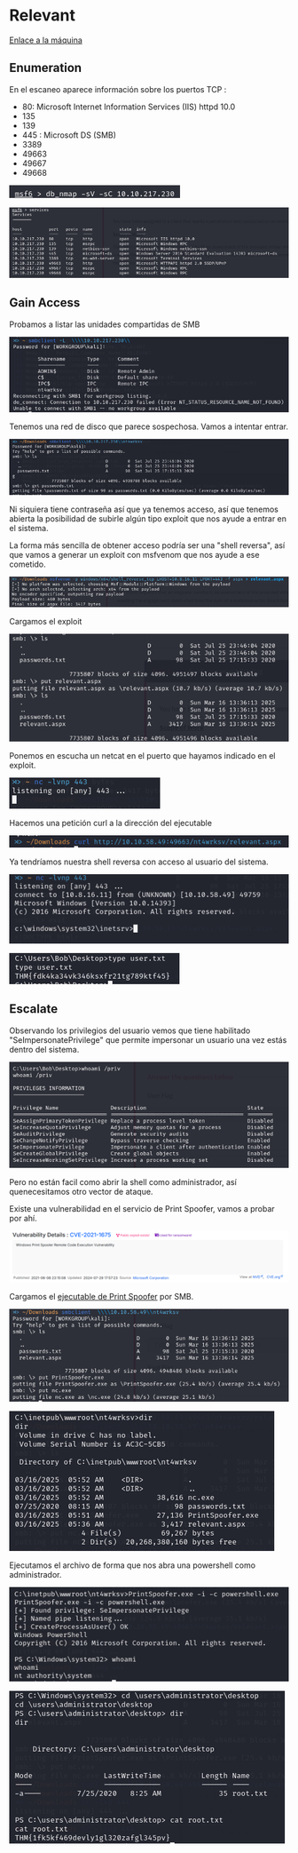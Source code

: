 # Relevant

[Enlace a la máquina](https://tryhackme.com/room/relevant)

## Enumeration

En el escaneo aparece información sobre los puertos TCP :

- 80: Microsoft Internet Information Services (IIS) httpd 10.0
- 135
- 139
- 445 : Microsoft DS (SMB)
- 3389
- 49663
- 49667
- 49668

![](./images/2025-03-16_12-34.png)

![](./images/2025-03-16_12-54.png)

## Gain Access

Probamos a listar las unidades compartidas de SMB

![](./images/2025-03-16_13-13.png)

Tenemos una red de disco que parece sospechosa. Vamos a intentar entrar.

![](./images/2025-03-16_13-15.png)

Ni siquiera tiene contraseña así que ya tenemos acceso, así que tenemos abierta la posibilidad de subirle algún tipo exploit que nos ayude a entrar en el sistema. 

La forma más sencilla de obtener acceso podría ser una "shell reversa", así que vamos a generar un exploit con msfvenom que nos ayude a ese cometido.

![](./images/2025-03-16_13-28.png)

Cargamos el exploit

![](./images/2025-03-16_13-36.png)

Ponemos en escucha un netcat en el puerto que hayamos indicado en el exploit.

![](./images/2025-03-16_13-37.png)

Hacemos una petición curl a la dirección del ejecutable

![](./images/2025-03-16_13-42.png)

Ya tendríamos nuestra shell reversa con acceso al usuario del sistema.

![](./images/2025-03-16_13-42_1.png)

![](./images/2025-03-16_13-44.png)

## Escalate

Observando los privilegios del usuario vemos que tiene habilitado "SeImpersonatePrivilege" que permite impersonar un usuario una vez estás dentro del sistema. 

![](./images/2025-03-16_13-46.png)

Pero no están facil como abrir la shell como administrador, así quenecesitamos otro vector de ataque. 

Existe una vulnerabilidad en el servicio de Print Spoofer, vamos a probar por ahí.

![](./images/2025-03-17_14-10.png)

Cargamos el [ejecutable de Print Spoofer](https://github.com/dievus/printspoofer) por SMB.

![](./images/2025-03-16_13-52.png)

![](./images/2025-03-16_13-56.png)

Ejecutamos el archivo de forma que nos abra una powershell como administrador.

![](./images/2025-03-16_14-11.png)

![](./images/2025-03-16_14-17.png)